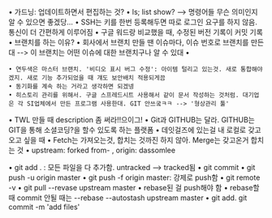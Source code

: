 • 가드닝: 업데이트하면서 편집하는 것?
• ls; list show? --> 명령어들 무슨 의미인지 알 수 있으면 좋겠당…
• SSH는 키를 한번 등록해두면 따로 로그인 요구를 하지 않음. 통신이 더 간편하게 이루어짐
• 구글 워드랑 비교했을 때, 수정된 버전 기록이 커밋 기록
• 브랜치를 하는 이유?
	• 회사에서 브랜치 만들 땐 이슈마다, 이슈 번호로 브랜치를 만든대 --> 이 브랜치는 어떤 이슈에 대한 브랜치구나 알 수 있대
	• 
	
	• 연두색은 마스터 브랜치. '비디오 표시 버그 수정': 아이템 털리고 있는것. 새로 통합해야겠지. 새로 기능 추가되었을 때 걔도 보안배치 적용되게끔
	• 동기화를 계속 하는 거라고 생각하면 되겠넹
	• 히스토리 관리를 위해서. 구글 스프레드시트 사용해서 같이 문서 작성하는 것처럼. 대기업은 각 SI업체에서 만든 프로그램 사용한대. GIT 안쓰궄ㅋㅋ --> '형상관리 툴'
• TWL 만들 때 description 좀 써라!!으이그!
• Git과 GITHUB는 달라. GITHUB는 GIT을 통해 소셜코딩?을 할수 있도록 하는 플랫폼
• 데잇걸즈에 있는걸 내 로컬로 갖고오고 싶을 때
• Fetch는 가져오는것, 합치는 것까진 하지 않아. Merge는 갖고온거 합치는 것
• upstream: forked from- , origin: dassomlee


• git add . : 모든 파일을 다 추가함. untracked --> tracked됨
• git commit
• git push -u origin master
	• git push -f origin master: 강제로 push함
• git remote -v
• git pull --revase upstream master
• rebase된 걸 push해야 함
• rebase할때 commit 안될 때는 --rebase --autostash upstream master
• git add.
git commit -m 'add files'
